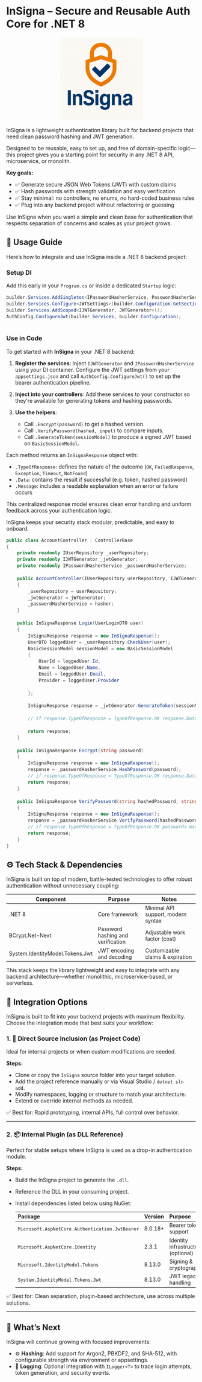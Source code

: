 # InSigna – Secure and Reusable Auth Core for .NET 8

<p align="center">
  <img src="assets/InsignaLogo.png" alt="InSigna Logo" width="220"/>
</p>

InSigna is a lightweight authentication library built for backend projects that need clean password hashing and JWT generation.

Designed to be reusable, easy to set up, and free of domain-specific logic—this project gives you a starting point for security in any .NET 8 API, microservice, or monolith.

**Key goals:**
- ✅ Generate secure JSON Web Tokens (JWT) with custom claims
- ✅ Hash passwords with strength validation and easy verification
- ✅ Stay minimal: no controllers, no enums, no hard-coded business rules
- ✅ Plug into any backend project without refactoring or guessing

Use InSigna when you want a simple and clean base for authentication that respects separation of concerns and scales as your project grows.

## 🧪 Usage Guide

Here’s how to integrate and use InSigna inside a .NET 8 backend project:

### Setup DI

Add this early in your `Program.cs` or inside a dedicated `Startup` logic:

```csharp
builder.Services.AddSingleton<IPasswordHasherService, PasswordHasherService>();
builder.Services.Configure<JWTSettings>(builder.Configuration.GetSection("JWTConfig"));
builder.Services.AddScoped<IJWTGenerator, JWTGenerator>();
AuthConfig.ConfigureJwt(builder.Services, builder.Configuration);



```

### Use in Code

To get started with **InSigna** in your .NET 8 backend:

1. **Register the services**: Inject `IJWTGenerator` and `IPasswordHasherService` using your DI container. Configure the JWT settings from your `appsettings.json` and call `AuthConfig.ConfigureJwt()` to set up the bearer authentication pipeline.

2. **Inject into your controllers**: Add these services to your constructor so they're available for generating tokens and hashing passwords.

3. **Use the helpers**:
   - Call `.Encrypt(password)` to get a hashed version.
   - Call `.VerifyPassword(hashed, input)` to compare inputs.
   - Call `.GenerateToken(sessionModel)` to produce a signed JWT based on `BasicSessionModel`.

Each method returns an `InSignaResponse` object with:

- `.TypeOfResponse`: defines the nature of the outcome (`OK`, `FailedResponse`, `Exception`, `Timeout`, `NotFound`)
- `.Data`: contains the result if successful (e.g. token, hashed password)
- `.Message`: includes a readable explanation when an error or failure occurs

This centralized response model ensures clean error handling and uniform feedback across your authentication logic.

InSigna keeps your security stack modular, predictable, and easy to onboard.

```csharp
public class AccountController : ControllerBase
{
    private readonly IUserRepository _userRepository;
    private readonly IJWTGenerator _jwtGenerator;
    private readonly IPasswordHasherService _passwordHasherService;

    public AccountController(IUserRepository userRepository, IJWTGenerator jWTGenerator, IPasswordHasherService hasher)
    {
        _userRepository = userRepository;
        _jwtGenerator = jWTGenerator;
        _passwordHasherService = hasher;
    }

    public InSignaResponse Login(UserLoginDTO user)
    {
        InSignaResponse response = new InSignaResponse();
        UserDTO loggedUser = _userRepository.CheckUser(user);
        BasicSessionModel sessionModel = new BasicSessionModel
        {
            UserId = loggedUser.Id,
            Name = loggedUser.Name,
            Email = loggedUser.Email,
            Provider = loggedUser.Provider

        };

        InSignaResponse response = _jwtGenerator.GenerateToken(sessionModel);

        // if response.TypeOfResponse = TypeOfResponse.OK response.Data contains the token, if not response.Message contains error message

        return response;
    }

    public InSignaResponse Encrypt(string password)
    {
        InSignaResponse response = new InSignaResponse();
        response = _passwordHasherService.HashPassword(password);
        // if response.TypeOfResponse = TypeOfResponse.OK response.Data contains the hashed password, if not response.Message contains error message
        return response;
    }

    public InSignaResponse VerifyPassword(string hashedPassword, string providedPassword)
    {
        InSignaResponse response = new InSignaResponse();
        response = _passwordHasherService.VerifyPassword(hashedPassword, providedPassword);
        // if response.TypeOfResponse = TypeOfResponse.OK passwords matches, if not, response.Message contains error message
        return response;
    }
}

```


## ⚙️ Tech Stack & Dependencies

InSigna is built on top of modern, battle-tested technologies to offer robust authentication without unnecessary coupling:

| Component      | Purpose                                | Notes                               |
|----------------|----------------------------------------|-------------------------------------|
| .NET 8         | Core framework                         | Minimal API support, modern syntax |
| BCrypt.Net-Next| Password hashing and verification      | Adjustable work factor (cost)      |
| System.IdentityModel.Tokens.Jwt | JWT encoding and decoding | Customizable claims & expiration   |


This stack keeps the library lightweight and easy to integrate with any backend architecture—whether monolithic, microservice-based, or serverless.

## 🚀 Integration Options

InSigna is built to fit into your backend projects with maximum flexibility. Choose the integration mode that best suits your workflow:

### 1. 🔧 Direct Source Inclusion (as Project Code)

Ideal for internal projects or when custom modifications are needed.

**Steps:**
- Clone or copy the `InSigna` source folder into your target solution.
- Add the project reference manually or via Visual Studio / `dotnet sln add`.
- Modify namespaces, logging or structure to match your architecture.
- Extend or override internal methods as needed.

✅ Best for: Rapid prototyping, internal APIs, full control over behavior.

---

### 2. 📦 Internal Plugin (as DLL Reference)

Perfect for stable setups where InSigna is used as a drop-in authentication module.

**Steps:**
- Build the InSigna project to generate the `.dll`.
- Reference the DLL in your consuming project.
- Install dependencies listed below using NuGet:
  
  | Package | Version | Purpose |
  |--------|---------|---------|
  | `Microsoft.AspNetCore.Authentication.JwtBearer` | 8.0.18+ | Bearer token support |
  | `Microsoft.AspNetCore.Identity` | 2.3.1 | Identity infrastructure (optional) |
  | `Microsoft.IdentityModel.Tokens` | 8.13.0 | Signing & cryptography |
  | `System.IdentityModel.Tokens.Jwt` | 8.13.0 | JWT legacy handling |

✅ Best for: Clean separation, plugin-based architecture, use across multiple solutions.

---

## 🔮 What’s Next

InSigna will continue growing with focused improvements:

- ⚙️ **Hashing**: Add support for Argon2, PBKDF2, and SHA-512, with configurable strength via environment or appsettings.
- 📜 **Logging**: Optional integration with `ILogger<T>` to trace login attempts, token generation, and security events.